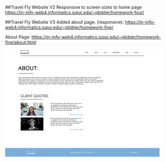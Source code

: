 ##Travel Fly Website V2
Responsive to screen sizes to home page
https://in-info-web4.informatics.iupui.edu/~jdobler/homework-four/


##Travel Fly Website V3
Added about page. (responsive):
https://in-info-web4.informatics.iupui.edu/~jdobler/homework-five/

About Page:
https://in-info-web4.informatics.iupui.edu/~jdobler/homework-five/about.html

![Travel Fly Website preview](/images/screenshot.png "Travel Fly")
